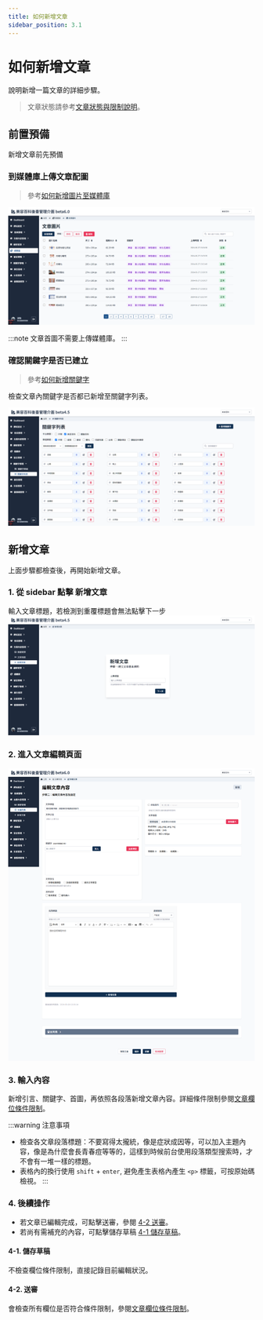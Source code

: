 ```yaml
---
title: 如何新增文章
sidebar_position: 3.1
---
```


# 如何新增文章

說明新增一篇文章的詳細步驟。

> 文章狀態請參考[文章狀態與限制說明](./article-status.md)。

## 前置預備

新增文章前先預備

### 到媒體庫上傳文章配圖

> 參考[如何新增圖片至媒體庫](../media/how-to-add-img.md)

![媒體庫文章圖片資料夾](img/article-img-folder.png)

:::note 文章首圖不需要上傳媒體庫。
:::

### 確認關鍵字是否已建立

> 參考[如何新增關鍵字](../keyword/how-to-add-keywords.md)

檢查文章內關鍵字是否都已新增至關鍵字列表。

![關鍵字列表](../keyword/img/keyword-list.png)

## 新增文章

上面步驟都檢查後，再開始新增文章。

### 1. 從 sidebar 點擊 新增文章

輸入文章標題，若檢測到重覆標題會無法點擊下一步
![新增文章](img/add-article.png)

### 2. 進入文章編輯頁面

![文章編輯頁面](img/article-blank.png)

### 3. 輸入內容

新增引言、關鍵字、首圖，再依照各段落新增文章內容。詳細條件限制參閱[文章欄位條件限制](./article-content-limit.md)。

:::warning 注意事項

-   檢查各文章段落標題：不要寫得太攏統，像是症狀成因等，可以加入主題內容，像是為什麼會長青春痘等等的，這樣到時候前台使用段落類型搜索時，才不會有一堆一樣的標題。
-   表格內的換行使用 `shift` + `enter`, 避免產生表格內產生 `<p>` 標籤，可按原始碼檢視。
    :::

### 4. 後續操作

-   若文章已編輯完成，可點擊送審，參閱 [4-2 送審](#4-2-送審)。
-   若尚有需補充的內容，可點擊儲存草稿 [4-1 儲存草稿](#4-1-儲存草稿)。

#### 4-1. 儲存草稿

不檢查欄位條件限制，直接記錄目前編輯狀況。

#### 4-2. 送審

會檢查所有欄位是否符合條件限制，參閱[文章欄位條件限制](./article-content-limit.md)。
